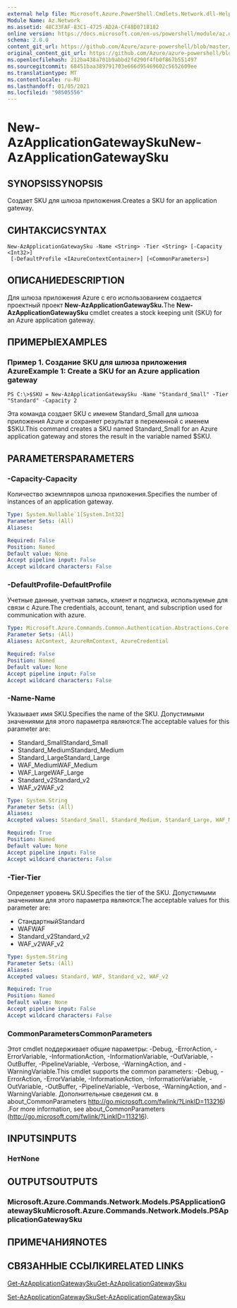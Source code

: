 ```yaml
---
external help file: Microsoft.Azure.PowerShell.Cmdlets.Network.dll-Help.xml
Module Name: Az.Network
ms.assetid: 48C33FAF-83C1-4725-AD2A-CF48D0718182
online version: https://docs.microsoft.com/en-us/powershell/module/az.network/new-azapplicationgatewaysku
schema: 2.0.0
content_git_url: https://github.com/Azure/azure-powershell/blob/master/src/Network/Network/help/New-AzApplicationGatewaySku.md
original_content_git_url: https://github.com/Azure/azure-powershell/blob/master/src/Network/Network/help/New-AzApplicationGatewaySku.md
ms.openlocfilehash: 212ba438a701b9abbd2fd290f4fb0f867b551497
ms.sourcegitcommit: 68451baa389791703e666d95469602c5652609ee
ms.translationtype: MT
ms.contentlocale: ru-RU
ms.lasthandoff: 01/05/2021
ms.locfileid: "98505556"
---
```

# <span data-ttu-id="83c83-101">New-AzApplicationGatewaySku</span><span class="sxs-lookup"><span data-stu-id="83c83-101">New-AzApplicationGatewaySku</span></span>

## <span data-ttu-id="83c83-102">SYNOPSIS</span><span class="sxs-lookup"><span data-stu-id="83c83-102">SYNOPSIS</span></span>
<span data-ttu-id="83c83-103">Создает SKU для шлюза приложения.</span><span class="sxs-lookup"><span data-stu-id="83c83-103">Creates a SKU for an application gateway.</span></span>

## <span data-ttu-id="83c83-104">СИНТАКСИС</span><span class="sxs-lookup"><span data-stu-id="83c83-104">SYNTAX</span></span>

```
New-AzApplicationGatewaySku -Name <String> -Tier <String> [-Capacity <Int32>]
 [-DefaultProfile <IAzureContextContainer>] [<CommonParameters>]
```

## <span data-ttu-id="83c83-105">ОПИСАНИЕ</span><span class="sxs-lookup"><span data-stu-id="83c83-105">DESCRIPTION</span></span>
<span data-ttu-id="83c83-106">Для шлюза приложения Azure с его использованием создается проектный проект **New-AzApplicationGatewaySku.**</span><span class="sxs-lookup"><span data-stu-id="83c83-106">The **New-AzApplicationGatewaySku** cmdlet creates a stock keeping unit (SKU) for an Azure application gateway.</span></span>

## <span data-ttu-id="83c83-107">ПРИМЕРЫ</span><span class="sxs-lookup"><span data-stu-id="83c83-107">EXAMPLES</span></span>

### <span data-ttu-id="83c83-108">Пример 1. Создание SKU для шлюза приложения Azure</span><span class="sxs-lookup"><span data-stu-id="83c83-108">Example 1: Create a SKU for an Azure application gateway</span></span>
```
PS C:\>$SKU = New-AzApplicationGatewaySku -Name "Standard_Small" -Tier "Standard" -Capacity 2
```

<span data-ttu-id="83c83-109">Эта команда создает SKU с именем Standard_Small для шлюза приложения Azure и сохраняет результат в переменной с именем $SKU.</span><span class="sxs-lookup"><span data-stu-id="83c83-109">This command creates a SKU named Standard_Small for an Azure application gateway and stores the result in the variable named $SKU.</span></span>

## <span data-ttu-id="83c83-110">PARAMETERS</span><span class="sxs-lookup"><span data-stu-id="83c83-110">PARAMETERS</span></span>

### <span data-ttu-id="83c83-111">-Capacity</span><span class="sxs-lookup"><span data-stu-id="83c83-111">-Capacity</span></span>
<span data-ttu-id="83c83-112">Количество экземпляров шлюза приложения.</span><span class="sxs-lookup"><span data-stu-id="83c83-112">Specifies the number of instances of an application gateway.</span></span>

```yaml
Type: System.Nullable`1[System.Int32]
Parameter Sets: (All)
Aliases:

Required: False
Position: Named
Default value: None
Accept pipeline input: False
Accept wildcard characters: False
```

### <span data-ttu-id="83c83-113">-DefaultProfile</span><span class="sxs-lookup"><span data-stu-id="83c83-113">-DefaultProfile</span></span>
<span data-ttu-id="83c83-114">Учетные данные, учетная запись, клиент и подписка, используемые для связи с Azure.</span><span class="sxs-lookup"><span data-stu-id="83c83-114">The credentials, account, tenant, and subscription used for communication with azure.</span></span>

```yaml
Type: Microsoft.Azure.Commands.Common.Authentication.Abstractions.Core.IAzureContextContainer
Parameter Sets: (All)
Aliases: AzContext, AzureRmContext, AzureCredential

Required: False
Position: Named
Default value: None
Accept pipeline input: False
Accept wildcard characters: False
```

### <span data-ttu-id="83c83-115">-Name</span><span class="sxs-lookup"><span data-stu-id="83c83-115">-Name</span></span>
<span data-ttu-id="83c83-116">Указывает имя SKU.</span><span class="sxs-lookup"><span data-stu-id="83c83-116">Specifies the name of the SKU.</span></span>
<span data-ttu-id="83c83-117">Допустимыми значениями для этого параметра являются:</span><span class="sxs-lookup"><span data-stu-id="83c83-117">The acceptable values for this parameter are:</span></span>
- <span data-ttu-id="83c83-118">Standard_Small</span><span class="sxs-lookup"><span data-stu-id="83c83-118">Standard_Small</span></span>
- <span data-ttu-id="83c83-119">Standard_Medium</span><span class="sxs-lookup"><span data-stu-id="83c83-119">Standard_Medium</span></span>
- <span data-ttu-id="83c83-120">Standard_Large</span><span class="sxs-lookup"><span data-stu-id="83c83-120">Standard_Large</span></span>
- <span data-ttu-id="83c83-121">WAF_Medium</span><span class="sxs-lookup"><span data-stu-id="83c83-121">WAF_Medium</span></span>
- <span data-ttu-id="83c83-122">WAF_Large</span><span class="sxs-lookup"><span data-stu-id="83c83-122">WAF_Large</span></span>
- <span data-ttu-id="83c83-123">Standard_v2</span><span class="sxs-lookup"><span data-stu-id="83c83-123">Standard_v2</span></span>
- <span data-ttu-id="83c83-124">WAF_v2</span><span class="sxs-lookup"><span data-stu-id="83c83-124">WAF_v2</span></span>

```yaml
Type: System.String
Parameter Sets: (All)
Aliases:
Accepted values: Standard_Small, Standard_Medium, Standard_Large, WAF_Medium, WAF_Large, Standard_v2, WAF_v2

Required: True
Position: Named
Default value: None
Accept pipeline input: False
Accept wildcard characters: False
```

### <span data-ttu-id="83c83-125">-Tier</span><span class="sxs-lookup"><span data-stu-id="83c83-125">-Tier</span></span>
<span data-ttu-id="83c83-126">Определяет уровень SKU.</span><span class="sxs-lookup"><span data-stu-id="83c83-126">Specifies the tier of the SKU.</span></span>
<span data-ttu-id="83c83-127">Допустимыми значениями для этого параметра являются:</span><span class="sxs-lookup"><span data-stu-id="83c83-127">The acceptable values for this parameter are:</span></span>
- <span data-ttu-id="83c83-128">Стандартный</span><span class="sxs-lookup"><span data-stu-id="83c83-128">Standard</span></span>
- <span data-ttu-id="83c83-129">WAF</span><span class="sxs-lookup"><span data-stu-id="83c83-129">WAF</span></span>
- <span data-ttu-id="83c83-130">Standard_v2</span><span class="sxs-lookup"><span data-stu-id="83c83-130">Standard_v2</span></span>
- <span data-ttu-id="83c83-131">WAF_v2</span><span class="sxs-lookup"><span data-stu-id="83c83-131">WAF_v2</span></span>

```yaml
Type: System.String
Parameter Sets: (All)
Aliases:
Accepted values: Standard, WAF, Standard_v2, WAF_v2

Required: True
Position: Named
Default value: None
Accept pipeline input: False
Accept wildcard characters: False
```

### <span data-ttu-id="83c83-132">CommonParameters</span><span class="sxs-lookup"><span data-stu-id="83c83-132">CommonParameters</span></span>
<span data-ttu-id="83c83-133">Этот cmdlet поддерживает общие параметры: -Debug, -ErrorAction, -ErrorVariable, -InformationAction, -InformationVariable, -OutVariable, -OutBuffer, -PipelineVariable, -Verbose, -WarningAction, and -WarningVariable.</span><span class="sxs-lookup"><span data-stu-id="83c83-133">This cmdlet supports the common parameters: -Debug, -ErrorAction, -ErrorVariable, -InformationAction, -InformationVariable, -OutVariable, -OutBuffer, -PipelineVariable, -Verbose, -WarningAction, and -WarningVariable.</span></span> <span data-ttu-id="83c83-134">Дополнительные сведения см. в about_CommonParameters http://go.microsoft.com/fwlink/?LinkID=113216) .</span><span class="sxs-lookup"><span data-stu-id="83c83-134">For more information, see about_CommonParameters (http://go.microsoft.com/fwlink/?LinkID=113216).</span></span>

## <span data-ttu-id="83c83-135">INPUTS</span><span class="sxs-lookup"><span data-stu-id="83c83-135">INPUTS</span></span>

### <span data-ttu-id="83c83-136">Нет</span><span class="sxs-lookup"><span data-stu-id="83c83-136">None</span></span>

## <span data-ttu-id="83c83-137">OUTPUTS</span><span class="sxs-lookup"><span data-stu-id="83c83-137">OUTPUTS</span></span>

### <span data-ttu-id="83c83-138">Microsoft.Azure.Commands.Network.Models.PSApplicationGatewaySku</span><span class="sxs-lookup"><span data-stu-id="83c83-138">Microsoft.Azure.Commands.Network.Models.PSApplicationGatewaySku</span></span>

## <span data-ttu-id="83c83-139">ПРИМЕЧАНИЯ</span><span class="sxs-lookup"><span data-stu-id="83c83-139">NOTES</span></span>

## <span data-ttu-id="83c83-140">СВЯЗАННЫЕ ССЫЛКИ</span><span class="sxs-lookup"><span data-stu-id="83c83-140">RELATED LINKS</span></span>

[<span data-ttu-id="83c83-141">Get-AzApplicationGatewaySku</span><span class="sxs-lookup"><span data-stu-id="83c83-141">Get-AzApplicationGatewaySku</span></span>](./Get-AzApplicationGatewaySku.md)

[<span data-ttu-id="83c83-142">Set-AzApplicationGatewaySku</span><span class="sxs-lookup"><span data-stu-id="83c83-142">Set-AzApplicationGatewaySku</span></span>](./Set-AzApplicationGatewaySku.md)


